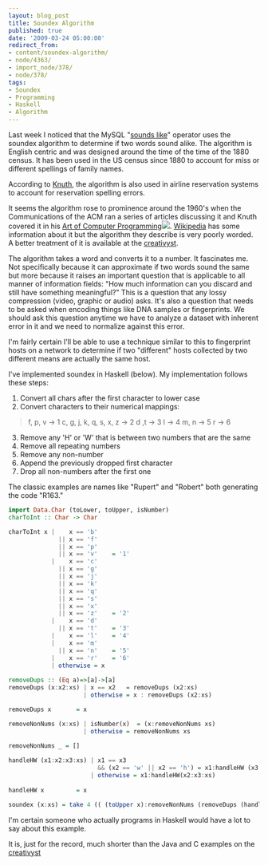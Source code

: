 ```yaml
---
layout: blog_post
title: Soundex Algorithm
published: true
date: '2009-03-24 05:00:00'
redirect_from:
- content/soundex-algorithm/
- node/4363/
- import_node/378/
- node/378/
tags:
- Soundex
- Programming
- Haskell
- Algorithm
---
```


Last week I noticed that the MySQL "[sounds like](http://dev.mysql.com/doc/refman/5.0/en/string-functions.html#operator_sounds-like)" operator uses the soundex algorithm to determine if two words sound alike. The algorithm is English centric and was designed around the time of the time of the 1880 census. It has been used in the US census since 1880 to account for miss or different spellings of family names. 

According to [Knuth](http://www-cs-faculty.stanford.edu/~knuth/), the algorithm is also used in airline reservation systems to account for reservation spelling errors. 

It seems the algorithm rose to prominence around the 1960's when the Communications of the ACM ran a series of articles discussing it and Knuth covered it in his [Art of Computer Programming](http://www.amazon.com/gp/product/0201896850?ie=UTF8&tag=emptycrate-20&linkCode=as2&camp=1789&creative=390957&creativeASIN=0201896850)![](http://www.assoc-amazon.com/e/ir?t=emptycrate-20&l=as2&o=1&a=0201896850). [Wikipedia](http://en.wikipedia.org/wiki/Soundex) has some information about it but the algorithm they describe is very poorly worded. A better treatment of it is available at the [creativyst](http://www.creativyst.com/Doc/Articles/SoundEx1/SoundEx1.htm). 

The algorithm takes a word and converts it to a number. It fascinates me. Not specifically because it can approximate if two words sound the same but more because it raises an important question that is applicable to all manner of information fields: "How much information can you discard and still have something meaningful?" This is a question that any lossy compression (video, graphic or audio) asks. It's also a question that needs to be asked when encoding things like DNA samples or fingerprints. We should ask this question anytime we have to analyze a dataset with inherent error in it and we need to normalize against this error. 

I'm fairly certain I'll be able to use a technique similar to this to fingerprint hosts on a network to determine if two "different" hosts collected by two different means are actually the same host. 

I've implemented soundex in Haskell (below). My implementation follows these steps:

1.  Convert all chars after the first character to lower case
2.  Convert characters to their numerical mappings:
   > f, p, v -> 1
   > c, g, j, k, q, s, x, z -> 2
   > d ,t -> 3
   > l -> 4
   > m, n -> 5
   > r -> 6
3.  Remove any 'H' or 'W' that is between two numbers that are the same
4.  Remove all repeating numbers
5.  Remove any non-number
6.  Append the previously dropped first character
7.  Drop all non-numbers after the first one

The classic examples are names like "Rupert" and "Robert" both generating the code "R163." 

```haskell
import Data.Char (toLower, toUpper, isNumber)  
charToInt :: Char -> Char  

charToInt x |    x == 'b'
              || x == 'f' 
              || x == 'p' 
              || x == 'v'    = '1' 
            |    x == 'c' 
              || x == 'g' 
              || x == 'j' 
              || x == 'k' 
              || x == 'q' 
              || x == 's' 
              || x == 'x' 
              || x == 'z'    = '2'
            |    x == 'd'
              || x == 't'    = '3' 
            |    x == 'l'    = '4'
            |    x == 'm' 
              || x == 'n'    = '5' 
            |    x == 'r'    = '6'
            | otherwise = x  
            
removeDups :: (Eq a)=>[a]->[a] 
removeDups (x:x2:xs) | x == x2   = removeDups (x2:xs) 
                     | otherwise = x : removeDups (x2:xs)                       

removeDups x       = x  

removeNonNums (x:xs) | isNumber(x)  = (x:removeNonNums xs) 
                     | otherwise = removeNonNums xs  
                     
removeNonNums _ = []  

handleHW (x1:x2:x3:xs) | x1 == x3 
                         && (x2 == 'w' || x2 == 'h') = x1:handleHW (x3:xs)
                       | otherwise = x1:handleHW(x2:x3:xs) 
                       
handleHW x         = x  

soundex (x:xs) = take 4 (( (toUpper x):removeNonNums (removeDups (handleHW (map charToInt (map toLower xs)))) )++"0000")`
```

I'm certain someone who actually programs in Haskell would have a lot to say about this example. 

It is, just for the record, much shorter than the Java and C examples on the [creativyst](http://www.creativyst.com/Doc/Articles/SoundEx1/SoundEx1.htm#SourceCode)
